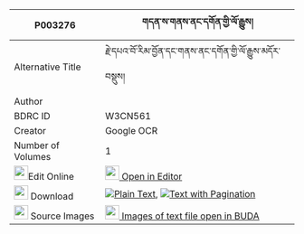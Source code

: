 |P003276|གདན་ས་གནས་ནང་དགོན་གྱི་ལོ་རྒྱུས། 
| --- | --- 
|Alternative Title |རྗེ་དཔའ་བོ་རིམ་བྱོན་དང་གནས་ནང་དགོན་གྱི་ལོ་རྒྱུས་མདོར་བསྡུས།
|Author | 
|BDRC ID | W3CN561
|Creator | Google OCR
|Number of Volumes| 1
|<img width="25" src="https://img.icons8.com/color/25/000000/edit-property.png">Edit Online| [<img width="25" src="https://avatars.githubusercontent.com/u/45091458?s=200&v=4"> Open in Editor](http://editor.openpecha.org/P003276)
|<img width="25" src="https://img.icons8.com/fluent/48/000000/download-2.png"/>  Download | [![](https://img.icons8.com/color/20/000000/txt.png)Plain Text](https://github.com/Openpecha/P003276/releases/download/v1/densa_ne_nang_gon_gyi_logyu_plain_P003276.zip), [![](https://img.icons8.com/color/20/000000/txt.png)Text with Pagination](https://github.com/Openpecha/P003276/releases/download/v1/densa_ne_nang_gon_gyi_logyu_pages_P003276.zip)
|<img width="25" src="https://img.icons8.com/plasticine/100/000000/pictures-folder.png"/>  Source Images | [<img width="25" src="https://library.bdrc.io/icons/BUDA-small.svg"> Images of text file open in BUDA](https://library.bdrc.io/show/bdr:W3CN561)